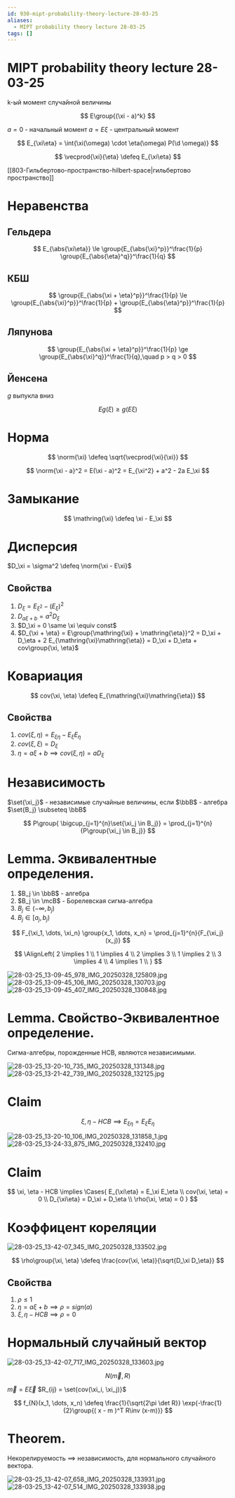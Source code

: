 ```yaml
---
id: 930-mipt-probability-theory-lecture-28-03-25
aliases:
  - MIPT probability theory lecture 28-03-25
tags: []
---
```


# MIPT probability theory lecture 28-03-25

k-ый момент случайной величины

$$
E\group{(\xi - a)^k}
$$

$a = 0$ - начальный момент
$a = E\xi$ - центральный момент

$$
E_{\xi\eta} = \int{\xi(\omega) \cdot \eta(\omega) P(\d \omega)}
$$

$$
\vecprod{\xi}{\eta} \defeq E_{\xi\eta}
$$

[[803-Гильбертово-пространство-hilbert-space|гильбертово пространство]]

# Неравенства

## Гельдера

$$
E_{\abs{\xi\eta}} \le \group{E_{\abs{\xi}^p}}^\frac{1}{p} \group{E_{\abs{\eta}^q}}^\frac{1}{q}
$$

## КБШ

$$
\group{E_{\abs{\xi + \eta}^p}}^\frac{1}{p} \le
\group{E_{\abs{\xi}^p}}^\frac{1}{p} + \group{E_{\abs{\eta}^p}}^\frac{1}{p}
$$

## Ляпунова

$$
\group{E_{\abs{\xi + \eta}^p}}^\frac{1}{p} \ge
\group{E_{\abs{\xi}^q}}^\frac{1}{q},\quad
p > q > 0
$$

## Йенсена

$g$ выпукла вниз

$$
E g(\xi) \ge g(E \xi)
$$

# Норма

$$
\norm{\xi} \defeq \sqrt{\vecprod{\xi}{\xi}}
$$

$$
\norm{\xi - a}^2 = E(\xi - a)^2 = E_{\xi^2} + a^2 - 2a E_\xi
$$

# Замыкание

$$
\mathring{\xi} \defeq \xi - E_\xi
$$

# Дисперсия

$D_\xi = \sigma^2 \defeq \norm{\xi - E\xi}$

## Свойства

1. $D_\xi = E_{\xi^2} - (E_\xi)^2$
2. $D_{a\xi + b} = a^2 D_\xi$
3. $D_\xi = 0 \same \xi \equiv const$
4. $D_{\xi + \eta} = 
E\group{\mathring{\xi} + \mathring{\eta}}^2 = 
D_\xi + D_\eta + 2 E_{\mathring{\xi}\mathring{\eta}} = 
D_\xi + D_\eta + cov\group{\xi, \eta}$

# Ковариация

$$
cov(\xi, \eta) \defeq E_{\mathring{\xi}\mathring{\eta}}
$$

## Свойства

1. $cov(\xi, \eta) = E_{\xi\eta} - E_\xi E_\eta$
2. $cov(\xi, \xi) = D_\xi$
3. $\eta = a\xi + b \implies cov(\xi,\eta) = a D_\xi$

# Независимость

$\set{\xi_j}$ - независимые случайные величины, если
$\bbB$ - алгебра
$\set{B_j} \subseteq \bbB$

$$
P\group{ \bigcup_{j=1}^{n}\set{\xi_j \in B_j}} = \prod_{j=1}^{n}{P\group{\xi_j \in B_j}}
$$

# Lemma. Эквивалентные определения.

1. $B_j \in \bbB$ - алгебра
2. $B_j \in \mcB$ - Борелевская сигма-алгебра
3. $B_j \in (-\infty, b_j)$
4. $B_j \in [a_j, b_j)$

$$
F_{\xi_1, \dots, \xi_n} \group{x_1, \dots, x_n} = \prod_{j=1}^{n}{F_{\xi_j}(x_j)}
$$

$$
\AlignLeft{
2 \implies 1 \\
1 \implies 4 \\
2 \implies 3 \\
1 \implies 2 \\
3 \implies 4 \\
4 \implies 1 \\
}
$$

![28-03-25_13-09-45_978_IMG_20250328_125809.jpg](assets/imgs/28-03-25_13-09-45_978_IMG_20250328_125809.jpg)
![28-03-25_13-09-45_106_IMG_20250328_130703.jpg](assets/imgs/28-03-25_13-09-45_106_IMG_20250328_130703.jpg)
![28-03-25_13-09-45_407_IMG_20250328_130848.jpg](assets/imgs/28-03-25_13-09-45_407_IMG_20250328_130848.jpg)

# Lemma. Свойство-Эквивалентное определение.

Сигма-алгебры, порожденные НСВ, являются независимыми.

![28-03-25_13-20-10_735_IMG_20250328_131348.jpg](assets/imgs/28-03-25_13-20-10_735_IMG_20250328_131348.jpg)
![28-03-25_13-21-42_739_IMG_20250328_132125.jpg](assets/imgs/28-03-25_13-21-42_739_IMG_20250328_132125.jpg)

# Claim

$$
\xi, \eta - НСВ \implies E_{\xi\eta} = E_\xi E_\eta
$$

![28-03-25_13-20-10_106_IMG_20250328_131858_1.jpg](assets/imgs/28-03-25_13-20-10_106_IMG_20250328_131858_1.jpg)
![28-03-25_13-24-33_875_IMG_20250328_132410.jpg](assets/imgs/28-03-25_13-24-33_875_IMG_20250328_132410.jpg)

# Claim

$$
\xi, \eta - НСВ \implies \Cases{
E_{\xi\eta} = E_\xi E_\eta \\
cov(\xi, \eta) = 0 \\
D_{\xi\eta} = D_\xi + D_\eta \\
\rho(\xi, \eta) = 0
}
$$

# Коэффицент кореляции

![28-03-25_13-42-07_345_IMG_20250328_133502.jpg](assets/imgs/28-03-25_13-42-07_345_IMG_20250328_133502.jpg)

$$
\rho\group{\xi, \eta} \defeq \frac{cov(\xi, \eta)}{\sqrt{D_\xi D_\eta}}
$$

## Свойства

1. $\rho \le 1$
2. $\eta = a \xi + b \implies \rho = sign(a)$
3. $\xi,\eta - НСВ \implies \rho = 0$

# Нормальный случайный вектор

![28-03-25_13-42-07_717_IMG_20250328_133603.jpg](assets/imgs/28-03-25_13-42-07_717_IMG_20250328_133603.jpg)

$$
N(\vec{m}, R)
$$

$\vec{m} = E{\vec{\xi}}$
$R_{ij} = \set{cov(\xi_i, \xi_j)}$

$$
f_{N}(x_1, \dots, x_n) \defeq \frac{1}{\sqrt{2\pi \det R}} \exp{-\frac{1}{2}\group{( x - m )^T R\inv (x-m)}}
$$

# Theorem.

Некорелируемость $\implies$ независимость, для нормального случайного вектора.

![28-03-25_13-42-07_658_IMG_20250328_133931.jpg](assets/imgs/28-03-25_13-42-07_658_IMG_20250328_133931.jpg)
![28-03-25_13-42-07_514_IMG_20250328_133938.jpg](assets/imgs/28-03-25_13-42-07_514_IMG_20250328_133938.jpg)
